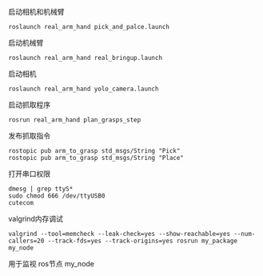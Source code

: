 <!--
 * @Author: xbw-ubuntu 15116921911@example.com
 * @Date: 2023-04-21 20:44:19
 * @LastEditors: xbw-ubuntu 15116921911@example.com
 * @LastEditTime: 2023-04-23 17:45:29
 * @FilePath: /catkin_moveit/src/robot_arm_gripper/README.md
 * @Description: 这是默认设置,请设置`customMade`, 打开koroFileHeader查看配置 进行设置: https://github.com/OBKoro1/koro1FileHeader/wiki/%E9%85%8D%E7%BD%AE
-->
启动相机和机械臂
~~~
roslaunch real_arm_hand pick_and_palce.launch
~~~

启动机械臂
~~~
roslaunch real_arm_hand real_bringup.launch
~~~

启动相机
~~~
roslaunch real_arm_hand yolo_camera.launch
~~~

启动抓取程序
~~~
rosrun real_arm_hand plan_grasps_step
~~~

发布抓取指令
~~~
rostopic pub arm_to_grasp std_msgs/String "Pick"
rostopic pub arm_to_grasp std_msgs/String "Place"
~~~

打开串口权限

~~~
dmesg | grep ttyS*
sudo chmod 666 /dev/ttyUSB0
cutecom
~~~

valgrind内存调试

```
valgrind --tool=memcheck --leak-check=yes --show-reachable=yes --num-callers=20 --track-fds=yes --track-origins=yes rosrun my_package my_node

```

用于监视 ros节点 my_node
